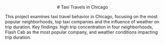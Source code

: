 <p align="center"># Taxi Travels in Chicago</p>

This project examines taxi travel behavior in Chicago, focusing on the most popular neighborhoods, top taxi companies and the influence of weather on trip duration. Key findings: high trip concentration in four neighborhoods, Flash Cab as the most popular company, and weather conditions impacting trip duration.
